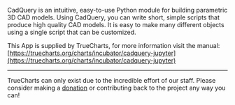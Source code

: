 CadQuery is an intuitive, easy-to-use Python module for building parametric 3D CAD models. Using CadQuery, you can write short, simple scripts that produce high quality CAD models. It is easy to make many different objects using a single script that can be customized.

This App is supplied by TrueCharts, for more information visit the manual: [https://truecharts.org/charts/incubator/cadquery-jupyter](https://truecharts.org/charts/incubator/cadquery-jupyter)

---

TrueCharts can only exist due to the incredible effort of our staff.
Please consider making a [donation](https://truecharts.org/about/sponsor) or contributing back to the project any way you can!
